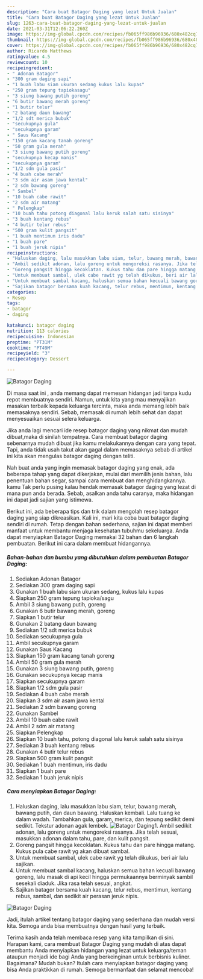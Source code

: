 ```yaml
---
description: "Cara buat Batagor Daging yang lezat Untuk Jualan"
title: "Cara buat Batagor Daging yang lezat Untuk Jualan"
slug: 1263-cara-buat-batagor-daging-yang-lezat-untuk-jualan
date: 2021-03-31T12:06:22.260Z
image: https://img-global.cpcdn.com/recipes/fb065ff986b96936/680x482cq70/batagor-daging-foto-resep-utama.jpg
thumbnail: https://img-global.cpcdn.com/recipes/fb065ff986b96936/680x482cq70/batagor-daging-foto-resep-utama.jpg
cover: https://img-global.cpcdn.com/recipes/fb065ff986b96936/680x482cq70/batagor-daging-foto-resep-utama.jpg
author: Ricardo Matthews
ratingvalue: 4.5
reviewcount: 10
recipeingredient:
- " Adonan Batagor"
- "300 gram daging sapi"
- "1 buah labu siam ukuran sedang kukus lalu kupas"
- "250 gram tepung tapiokasagu"
- "3 siung bawang putih goreng"
- "6 butir bawang merah goreng"
- "1 butir telur"
- "2 batang daun bawang"
- "1/2 sdt merica bubuk"
- "secukupnya gula"
- "secukupnya garam"
- " Saus Kacang"
- "150 gram kacang tanah goreng"
- "50 gram gula merah"
- "3 siung bawang putih goreng"
- "secukupnya kecap manis"
- "secukupnya garam"
- "1/2 sdm gula pasir"
- "4 buah cabe merah"
- "3 sdm air asam jawa kental"
- "2 sdm bawang goreng"
- " Sambel"
- "10 buah cabe rawit"
- "2 sdm air matang"
- " Pelengkap"
- "10 buah tahu potong diagonal lalu keruk salah satu sisinya"
- "3 buah kentang rebus"
- "4 butir telur rebus"
- "500 gram kulit pangsit"
- "1 buah mentimun iris dadu"
- "1 buah pare"
- "1 buah jeruk nipis"
recipeinstructions:
- "Haluskan daging, lalu masukkan labu siam, telur, bawang merah, bawang putih, dan daun bawang. Haluskan kembali. Lalu tuang ke dalam wadah. Tambahkan gula, garam, merica, dan tepung sedikit demi sedikit. Tekstur adonan agak lembek."
- "Ambil sedikit adonan, lalu goreng untuk mengoreksi rasanya. Jika telah sesuai, masukkan adonan dalam tahu, pare, dan kulit pangsit."
- "Goreng pangsit hingga kecoklatan. Kukus tahu dan pare hingga matang. Kukus pula cabe rawit yg akan dibuat sambal."
- "Untuk membuat sambal, ulek cabe rawit yg telah dikukus, beri air lalu sajikan."
- "Untuk membuat sambal kacang, haluskan semua bahan kecuali bawang goreng, lalu masak di api kecil hingga permukaannya berminyak sambil sesekali diaduk. Jika rasa telah sesuai, angkat."
- "Sajikan batagor bersama kuah kacang, telur rebus, mentimun, kentang rebus, sambal, dan sedikit air perasan jeruk nipis."
categories:
- Resep
tags:
- batagor
- daging

katakunci: batagor daging 
nutrition: 113 calories
recipecuisine: Indonesian
preptime: "PT31M"
cooktime: "PT49M"
recipeyield: "3"
recipecategory: Dessert

---
```



![Batagor Daging](https://img-global.cpcdn.com/recipes/fb065ff986b96936/680x482cq70/batagor-daging-foto-resep-utama.jpg)

Di masa  saat ini , anda memang dapat memesan hidangan jadi tanpa kudu repot membuatnya sendiri. Namun, untuk kita yang mau menyajikan masakan terbaik kepada keluarga tercinta, maka anda memang lebih baik memasaknya sendiri. Sebab, memasak di rumah lebih sehat dan dapat menyesuaikan sesuai selera keluarga.

Jika anda lagi mencari ide resep batagor daging yang nikmat dan mudah dibuat,maka di sinilah tempatnya. Cara membuat batagor daging  sebenarnya mudah dibuat jika kamu melakukannya dengan cara yang tepat. Tapi, anda tidak usah takut akan gagal dalam memasaknya 
sebab di artikel ini kita akan mengulas batagor daging dengan teliti.  



Nah buat anda yang ingin memasak batagor daging yang enak, ada beberapa tahap yang dapat dikerjakan, mulai dari memilih jenis bahan, lalu penentuan bahan segar, sampai cara membuat dan menghidangkannya. kamu Tak perlu pusing kalau hendak memasak batagor daging yang lezat di mana pun anda berada. Sebab, asalkan anda  tahu caranya, maka hidangan ini dapat jadi sajian yang istimewa.

Berikut ini, ada beberapa tips dan trik dalam mengolah resep batagor daging yang siap dikreasikan. Kali ini, mari kita coba buat batagor daging sendiri di rumah. Tetap dengan bahan sederhana, sajian ini dapat memberi manfaat untuk membantu menjaga kesehatan tubuhmu sekeluarga. Anda dapat menyiapkan Batagor Daging memakai 32 bahan dan 6 langkah pembuatan. Berikut ini cara dalam membuat hidangannya.

<!--inarticleads1-->

##### Bahan-bahan dan bumbu yang dibutuhkan dalam pembuatan Batagor Daging:

1. Sediakan  Adonan Batagor
1. Sediakan 300 gram daging sapi
1. Gunakan 1 buah labu siam ukuran sedang, kukus lalu kupas
1. Siapkan 250 gram tepung tapioka/sagu
1. Ambil 3 siung bawang putih, goreng
1. Gunakan 6 butir bawang merah, goreng
1. Siapkan 1 butir telur
1. Gunakan 2 batang daun bawang
1. Sediakan 1/2 sdt merica bubuk
1. Sediakan secukupnya gula
1. Ambil secukupnya garam
1. Gunakan  Saus Kacang
1. Siapkan 150 gram kacang tanah goreng
1. Ambil 50 gram gula merah
1. Gunakan 3 siung bawang putih, goreng
1. Gunakan secukupnya kecap manis
1. Siapkan secukupnya garam
1. Siapkan 1/2 sdm gula pasir
1. Sediakan 4 buah cabe merah
1. Siapkan 3 sdm air asam jawa kental
1. Sediakan 2 sdm bawang goreng
1. Gunakan  Sambel
1. Ambil 10 buah cabe rawit
1. Ambil 2 sdm air matang
1. Siapkan  Pelengkap
1. Siapkan 10 buah tahu, potong diagonal lalu keruk salah satu sisinya
1. Sediakan 3 buah kentang rebus
1. Gunakan 4 butir telur rebus
1. Siapkan 500 gram kulit pangsit
1. Sediakan 1 buah mentimun, iris dadu
1. Siapkan 1 buah pare
1. Sediakan 1 buah jeruk nipis




<!--inarticleads2-->

##### Cara menyiapkan Batagor Daging:

1. Haluskan daging, lalu masukkan labu siam, telur, bawang merah, bawang putih, dan daun bawang. Haluskan kembali. Lalu tuang ke dalam wadah. Tambahkan gula, garam, merica, dan tepung sedikit demi sedikit. Tekstur adonan agak lembek.
<img src="//assets-global.cpcdn.com/assets/icons/button_play-2c75c40dde080a61004c1f40b05d8f140eaff45d7e9e6481dc71c63d2e7c4909.png" alt="Batagor Daging">1. Ambil sedikit adonan, lalu goreng untuk mengoreksi rasanya. Jika telah sesuai, masukkan adonan dalam tahu, pare, dan kulit pangsit.
1. Goreng pangsit hingga kecoklatan. Kukus tahu dan pare hingga matang. Kukus pula cabe rawit yg akan dibuat sambal.
1. Untuk membuat sambal, ulek cabe rawit yg telah dikukus, beri air lalu sajikan.
1. Untuk membuat sambal kacang, haluskan semua bahan kecuali bawang goreng, lalu masak di api kecil hingga permukaannya berminyak sambil sesekali diaduk. Jika rasa telah sesuai, angkat.
1. Sajikan batagor bersama kuah kacang, telur rebus, mentimun, kentang rebus, sambal, dan sedikit air perasan jeruk nipis.
<img src="//assets-global.cpcdn.com/assets/icons/button_play-2c75c40dde080a61004c1f40b05d8f140eaff45d7e9e6481dc71c63d2e7c4909.png" alt="Batagor Daging">



Jadi, itulah artikel tentang  batagor daging  yang sederhana dan mudah versi kita. Semoga anda bisa membuatnya dengan hasil yang terbaik. 

Terima kasih anda telah membaca resep yang kita tampilkan di sini. Harapan kami, cara membuat  Batagor Daging yang mudah di atas dapat membantu Anda menyiapkan hidangan yang lezat untuk keluarga/teman ataupun menjadi ide bagi Anda yang berkeinginan untuk berbisnis kuliner. Bagaimana? Mudah bukan? Itulah cara menyiapkan batagor daging yang bisa Anda praktikkan di rumah. Semoga bermanfaat dan selamat mencoba!

